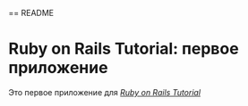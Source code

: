 == README

# Ruby on Rails Tutorial: первое приложение

Это первое приложение для
[*Ruby on Rails Tutorial*](http://railstutorial.org/)
